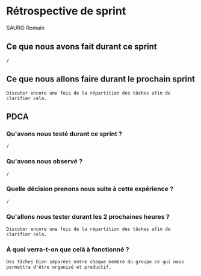 # Rétrospective de sprint

SAURO Romain

## Ce que nous avons fait durant ce sprint
	/

## Ce que nous allons faire durant le prochain sprint
	Discuter encore une fois de la répartition des tâches afin de clarifier cela.

## PDCA 
### Qu'avons nous testé durant ce sprint ? 
	/

### Qu'avons nous observé ? 
	/

### Quelle décision prenons nous suite à cette expérience ? 
	/

### Qu'allons nous tester durant les 2 prochaines heures ? 
	Discuter encore une fois de la répartition des tâches afin de clarifier cela.

### À quoi verra-t-on que celà à fonctionné ?
	Des tâches bien séparées entre chaque membre du groupe ce qui nous permettra d'être organisé et productif.